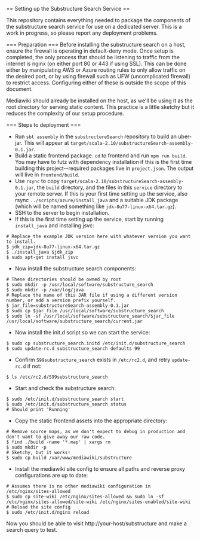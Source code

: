 == Setting up the Substructure Search Service ==

This repository contains everything needed to package the components
of the substructure search service for use on a dedicated server.
This is a work in progress, so please report any deployment problems.

=== Preparation ===
Before installing the substructure search on a host, ensure the firewall is operating in default-deny mode.  Once setup is completed, the only process that should be listening to traffic from the internet is nginx (on either port 80 or 443 if using SSL).  This can be done either by manipulating AWS or Azure routing rules to only allow traffic on the desired port, or by using firewall such as UFW (uncomplicated firewall) to restrict access.  Configuring either of these is outside the scope of this document.

Mediawiki should already be installed on the host, as we'll be using it as the root directory for serving static content.  This practice is a little sketchy but it reduces the complexity of our setup procedure.

=== Steps to deployment ===
* Run `sbt assembly` in the `substructureSearch` repository to build an uber-jar.  This will appear at `target/scala-2.10/substructureSearch-assembly-0.1.jar`.
* Build a static frontend package.  `cd` to frontend and run `npm run build`.  You may have to futz with dependency installation if this is the first time building this project--required packages live in `project.json`.  The output will live in `frontend/build`.
* Use `rsync` to copy `target/scala-2.10/substructureSearch-assembly-0.1.jar`, the `build` directory, and the files in this `service` directory to your remote server.  If this is your first time setting up the service, also rsync `../scripts/azure/install_java` and a suitable JDK package (which will be named something like `jdk-8u77-linux-x64.tar.gz`).
* SSH to the server to begin installation.
* If this is the first time setting up the service, start by running `install_java` and installing jsvc:
```
# Replace the example JDK version here with whatever version you want to install.
$ jdk_zip=jdk-8u77-linux-x64.tar.gz
$ ./install_java $jdk_zip
$ sudo apt-get install jsvc
```
* Now install the substructure search components:
```
# These directories should be owned by root
$ sudo mkdir -p /usr/local/software/substructure_search
$ sudo mkdir -p /var/log/java
# Replace the name of this JAR file if using a different version number, or add a version prefix yourself.
$ jar_file=substructureSearch-assembly-0.1.jar
$ sudo cp $jar_file /usr/local/software/substructure_search
$ sudo ln -sf /usr/local/software/substructure_search/$jar_file /usr/local/software/substructure_search/current.jar
```
* Now install the init.d script so we can start the service:
```
$ sudo cp substructure_search.initd /etc/init.d/substructure_search
$ sudo update-rc.d substructure_search defaults 99
```
* Confirm `S99substructure_search` exists in `/etc/rc2.d`, and retry `update-rc.d` if not:
```
$ ls /etc/rc2.d/S99substructure_search
```
* Start and check the substructure search:
```
$ sudo /etc/init.d/substructure_search start
$ sudo /etc/init.d/substructure_search status
# Should print 'Running'
```

* Copy the static frontend assets into the appropriate directory:
```
# Remove source maps, as we don't expect to debug in production and don't want to give away our raw code.
$ find ./build -name '*.map' | xargs rm
$ sudo mkdir -p
# Sketchy, but it works!
$ sudo cp build /var/www/mediawiki/substructure
```
* Install the mediawiki site config to ensure all paths and reverse proxy configurations are up to date:
```
# Assumes there is no other mediawiki configuration in /etc/nginx/sites-allowed
$ sudo cp site-wiki /etc/nginx/sites-allowed && sudo ln -sf /etc/nginx/sites-allowed/site-wiki /etc/nginx/sites-enabled/site-wiki
# Reload the site config
$ sudo /etc/init.d/nginx reload
```
Now you should be able to visit http://your-host/substructure and make a search query to test.
